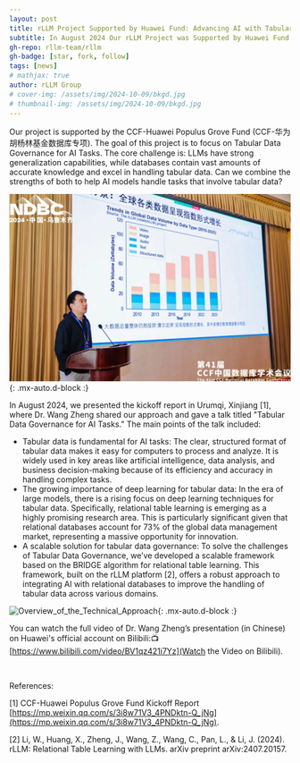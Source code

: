 ```yaml
---
layout: post
title: rLLM Project Supported by Huawei Fund: Advancing AI with Tabular Data
subtitle: In August 2024 Our rLLM Project was Supported by Huawei Fund ... 
gh-repo: rllm-team/rllm
gh-badge: [star, fork, follow]
tags: [news]
# mathjax: true
author: rLLM Group
# cover-img: /assets/img/2024-10-09/bkgd.jpg
# thumbnail-img: /assets/img/2024-10-09/bkgd.jpg
---
```


Our project is supported by the CCF-Huawei Populus Grove Fund (CCF-华为胡杨林基金数据库专项). The goal of this project is to focus on Tabular Data Governance for AI Tasks. The core challenge is: LLMs have strong generalization capabilities, while databases contain vast amounts of accurate knowledge and excel in handling tabular data. Can we combine the strengths of both to help AI models handle tasks that involve tabular data?

![photo_of_the_scene](/assets/img/2024-11-26/image.png){: .mx-auto.d-block :}

In August 2024, we presented the kickoff report in Urumqi, Xinjiang [1], where Dr. Wang Zheng shared our approach and gave a talk titled "Tabular Data Governance for AI Tasks." The main points of the talk included:
- Tabular data is fundamental for AI tasks: The clear, structured format of tabular data makes it easy for computers to process and analyze. It is widely used in key areas like artificial intelligence, data analysis, and business decision-making because of its efficiency and accuracy in handling complex tasks.
- The growing importance of deep learning for tabular data: In the era of large models, there is a rising focus on deep learning techniques for tabular data. Specifically, relational table learning is emerging as a highly promising research area. This is particularly significant given that relational databases account for 73% of the global data management market, representing a massive opportunity for innovation.
- A scalable solution for tabular data governance: To solve the challenges of Tabular Data Governance, we’ve developed a scalable framework based on the BRIDGE algorithm for relational table learning. This framework, built on the rLLM platform [2], offers a robust approach to integrating AI with relational databases to improve the handling of tabular data across various domains.

![Overview_of_the_Technical_Approach](/assets/img/2024-11-26/image(1).png){: .mx-auto.d-block :}

You can watch the full video of Dr. Wang Zheng’s presentation (in Chinese) on Huawei's official account on Bilibili:📺 [https://www.bilibili.com/video/BV1qz421i7Yz](Watch the Video on Bilibili).

<br>

References:

[1] CCF-Huawei Populus Grove Fund Kickoff Report [https://mp.weixin.qq.com/s/3i8w71V3_4PNDktn-Q_jNg](https://mp.weixin.qq.com/s/3i8w71V3_4PNDktn-Q_jNg).

[2] Li, W., Huang, X., Zheng, J., Wang, Z., Wang, C., Pan, L., & Li, J. (2024). rLLM: Relational Table Learning with LLMs. arXiv preprint arXiv:2407.20157.
